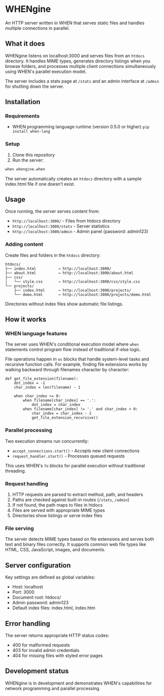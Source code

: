 # WHENgine

An HTTP server written in WHEN that serves static files and handles multiple connections in parallel.

## What it does

WHENgine listens on localhost:3000 and serves files from an `htdocs` directory. It handles MIME types, generates directory listings when you browse folders, and processes multiple client connections simultaneously using WHEN's parallel execution model.

The server includes a stats page at `/stats` and an admin interface at `/admin` for shutting down the server.

## Installation

### Requirements

- WHEN programming language runtime (version 0.5.0 or higher)
```pip install when-lang```

### Setup

1. Clone this repository
2. Run the server:
```bash
when whengine.when
```

The server automatically creates an `htdocs` directory with a sample index.html file if one doesn't exist.

## Usage

Once running, the server serves content from:
- `http://localhost:3000/` - Files from htdocs directory
- `http://localhost:3000/stats` - Server statistics
- `http://localhost:3000/admin` - Admin panel (password: admin123)

### Adding content

Create files and folders in the `htdocs` directory:

```
htdocs/
├── index.html          → http://localhost:3000/
├── about.html          → http://localhost:3000/about.html
├── css/
│   └── style.css       → http://localhost:3000/css/style.css
└── projects/
    ├── index.html      → http://localhost:3000/projects/
    └── demo.html       → http://localhost:3000/projects/demo.html
```

Directories without index files show automatic file listings.

## How it works

### WHEN language features

The server uses WHEN's conditional execution model where `when` statements control program flow instead of traditional if-else logic.

File operations happen in `os` blocks that handle system-level tasks and recursive function calls. For example, finding file extensions works by walking backward through filenames character by character:

```when
def get_file_extension(filename):
    dot_index = -1
    char_index = len(filename) - 1

    when char_index >= 0:
        when filename[char_index] == '.':
            dot_index = char_index
        when filename[char_index] != '.' and char_index > 0:
            char_index = char_index - 1
            get_file_extension_recursive()
```

### Parallel processing

Two execution streams run concurrently:
- `accept_connections.start()` - Accepts new client connections
- `request_handler.start()` - Processes queued requests

This uses WHEN's `fo` blocks for parallel execution without traditional threading.

### Request handling

1. HTTP requests are parsed to extract method, path, and headers
2. Paths are checked against built-in routes (`/stats`, `/admin`)
3. If not found, the path maps to files in htdocs
4. Files are served with appropriate MIME types
5. Directories show listings or serve index files

### File serving

The server detects MIME types based on file extensions and serves both text and binary files correctly. It supports common web file types like HTML, CSS, JavaScript, images, and documents.

## Server configuration

Key settings are defined as global variables:

- Host: localhost
- Port: 3000
- Document root: htdocs/
- Admin password: admin123
- Default index files: index.html, index.htm

## Error handling

The server returns appropriate HTTP status codes:
- 400 for malformed requests
- 403 for invalid admin credentials
- 404 for missing files with styled error pages

## Development status

WHENgine is in development and demonstrates WHEN's capabilities for network programming and parallel processing.
